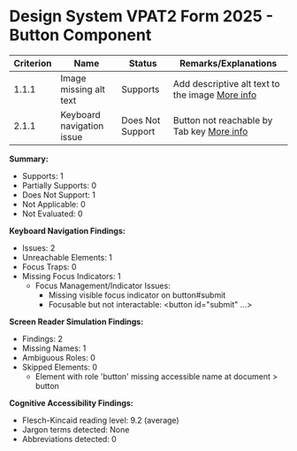 # Design System VPAT2 Form 2025 - Button Component

| Criterion | Name | Status | Remarks/Explanations |
|-----------|------|--------|----------------------|
| 1.1.1 | Image missing alt text | Supports | Add descriptive alt text to the image [More info](https://help.example.com/alt-text) |
| 2.1.1 | Keyboard navigation issue | Does Not Support | Button not reachable by Tab key [More info](https://help.example.com/keyboard) |

**Summary:**  
- Supports: 1  
- Partially Supports: 0  
- Does Not Support: 1  
- Not Applicable: 0  
- Not Evaluated: 0  

**Keyboard Navigation Findings:**
- Issues: 2
- Unreachable Elements: 1
- Focus Traps: 0
- Missing Focus Indicators: 1
  - Focus Management/Indicator Issues:
    - Missing visible focus indicator on button#submit
    - Focusable but not interactable: <button id="submit" ...>

**Screen Reader Simulation Findings:**
- Findings: 2
- Missing Names: 1
- Ambiguous Roles: 0
- Skipped Elements: 0
  - Element with role 'button' missing accessible name at document > button

**Cognitive Accessibility Findings:**
- Flesch-Kincaid reading level: 9.2 (average)
- Jargon terms detected: None
- Abbreviations detected: 0 